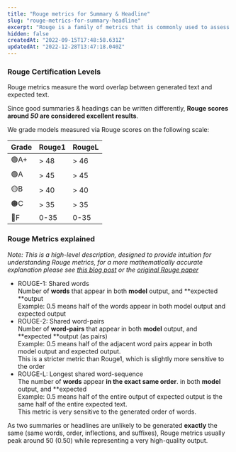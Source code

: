 ```yaml
---
title: "Rouge metrics for Summary & Headline"
slug: "rouge-metrics-for-summary-headline"
excerpt: "Rouge is a family of metrics that is commonly used to assess summarization models"
hidden: false
createdAt: "2022-09-15T17:48:58.631Z"
updatedAt: "2022-12-28T13:47:18.040Z"
---
```

### Rouge Certification Levels

Rouge metrics measure the word overlap between generated text and expected text.

Since good summaries & headings can be written differently, **Rouge scores around _50_ are considered excellent results**.

We grade models measured via Rouge scores on the following scale:  

| Grade | Rouge1 | RougeL |
| :---- | :----- | :----- |
| 🟢A+  | > 48   | > 46   |
| 🟢A   | > 45   | > 45   |
| 🟡B   | > 40   | > 40   |
| 🟠C   | > 35   | > 35   |
| 🔴F   | 0-35   | 0-35   |

### Rouge Metrics explained

_Note: This is a high-level description, designed to provide intuition for understanding Rouge metrics, for a more mathematically accurate explanation please see [this blog post](https://www.freecodecamp.org/news/what-is-rouge-and-how-it-works-for-evaluation-of-summaries-e059fb8ac840/) or the [original Rouge paper](https://aclanthology.org/W04-1013.pdf)_

- ROUGE-1: Shared words  
  Number of **words** that appear in both **model** output, and **expected **output  
  Example: 0.5 means half of the words appear in both model output and expected output
- ROUGE-2: Shared word-pairs  
  Number of **word-pairs** that appear in both **model** output, and **expected **output (as pairs)  
  Example: 0.5 means half of the adjacent word pairs appear in both model output and expected output.  
  This is a stricter metric than Rouge1, which is slightly more sensitive to the order
- ROUGE-L: Longest shared word-sequence  
  The number of **words** appear **in the exact same order**. in both **model** output, and \*\*expected  
  Example: 0.5 means half of the entire output of expected output is the same half of the entire expected text.  
  This metric is very sensitive to the generated order of words.

As two summaries or headlines are unlikely to be generated **exactly** the same (same words, order, inflections, and suffixes), Rouge metrics usually peak around 50 (0.50) while representing a very high-quality output.